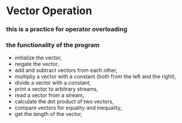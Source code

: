 # Vector Operation
### this is a practice for operator overloading

### the functionality of the program
* initialize the vector,
* negate the vector,
* add and subtract vectors from each other,
* multipliy a vector with a constant (both from the left and the right),
* divide a vector with a constant,
* print a vector to arbitrary streams,
* read a vector from a stream,
* calculate the dot product of two vectors,
* compare vectors for equality and inequality,
* get the length of the vector,